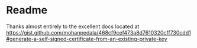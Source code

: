 # Readme

Thanks almost entirely to the excellent docs located at https://gist.github.com/mohanpedala/468cf9cef473a8d7610320cff730cdd1#generate-a-self-signed-certificate-from-an-existing-private-key
